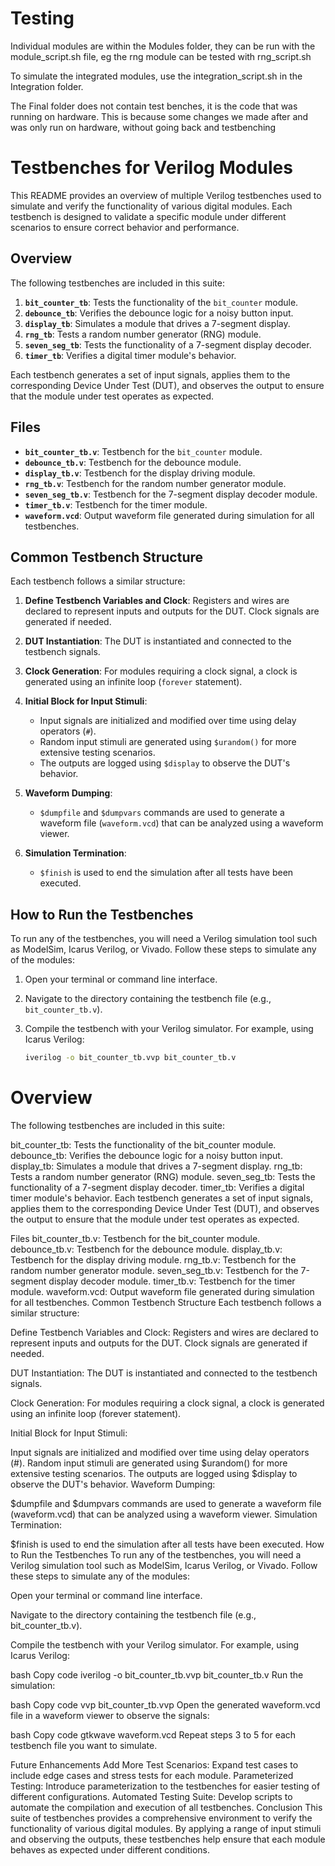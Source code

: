 # Testing

Individual modules are within the Modules folder, they can be run with the module_script.sh file, eg the rng module can be tested with rng_script.sh

To simulate the integrated modules, use the integration_script.sh in the Integration folder.

The Final folder does not contain test benches, it is the code that was running on hardware. This is because some changes we made after and was only run on hardware, without going back and testbenching

# Testbenches for Verilog Modules

This README provides an overview of multiple Verilog testbenches used to simulate and verify the functionality of various digital modules. Each testbench is designed to validate a specific module under different scenarios to ensure correct behavior and performance.

## Overview

The following testbenches are included in this suite:

1. **`bit_counter_tb`**: Tests the functionality of the `bit_counter` module.
2. **`debounce_tb`**: Verifies the debounce logic for a noisy button input.
3. **`display_tb`**: Simulates a module that drives a 7-segment display.
4. **`rng_tb`**: Tests a random number generator (RNG) module.
5. **`seven_seg_tb`**: Tests the functionality of a 7-segment display decoder.
6. **`timer_tb`**: Verifies a digital timer module's behavior.

Each testbench generates a set of input signals, applies them to the corresponding Device Under Test (DUT), and observes the output to ensure that the module under test operates as expected.

## Files

- **`bit_counter_tb.v`**: Testbench for the `bit_counter` module.
- **`debounce_tb.v`**: Testbench for the debounce module.
- **`display_tb.v`**: Testbench for the display driving module.
- **`rng_tb.v`**: Testbench for the random number generator module.
- **`seven_seg_tb.v`**: Testbench for the 7-segment display decoder module.
- **`timer_tb.v`**: Testbench for the timer module.
- **`waveform.vcd`**: Output waveform file generated during simulation for all testbenches.

## Common Testbench Structure

Each testbench follows a similar structure:

1. **Define Testbench Variables and Clock**: Registers and wires are declared to represent inputs and outputs for the DUT. Clock signals are generated if needed.

2. **DUT Instantiation**: The DUT is instantiated and connected to the testbench signals.

3. **Clock Generation**: For modules requiring a clock signal, a clock is generated using an infinite loop (`forever` statement).

4. **Initial Block for Input Stimuli**:
   - Input signals are initialized and modified over time using delay operators (`#`).
   - Random input stimuli are generated using `$urandom()` for more extensive testing scenarios.
   - The outputs are logged using `$display` to observe the DUT's behavior.

5. **Waveform Dumping**:
   - `$dumpfile` and `$dumpvars` commands are used to generate a waveform file (`waveform.vcd`) that can be analyzed using a waveform viewer.

6. **Simulation Termination**:
   - `$finish` is used to end the simulation after all tests have been executed.

## How to Run the Testbenches

To run any of the testbenches, you will need a Verilog simulation tool such as ModelSim, Icarus Verilog, or Vivado. Follow these steps to simulate any of the modules:

1. Open your terminal or command line interface.
2. Navigate to the directory containing the testbench file (e.g., `bit_counter_tb.v`).
3. Compile the testbench with your Verilog simulator. For example, using Icarus Verilog:

   ```bash
   iverilog -o bit_counter_tb.vvp bit_counter_tb.v


# Overview
The following testbenches are included in this suite:

bit_counter_tb: Tests the functionality of the bit_counter module.
debounce_tb: Verifies the debounce logic for a noisy button input.
display_tb: Simulates a module that drives a 7-segment display.
rng_tb: Tests a random number generator (RNG) module.
seven_seg_tb: Tests the functionality of a 7-segment display decoder.
timer_tb: Verifies a digital timer module's behavior.
Each testbench generates a set of input signals, applies them to the corresponding Device Under Test (DUT), and observes the output to ensure that the module under test operates as expected.

Files
bit_counter_tb.v: Testbench for the bit_counter module.
debounce_tb.v: Testbench for the debounce module.
display_tb.v: Testbench for the display driving module.
rng_tb.v: Testbench for the random number generator module.
seven_seg_tb.v: Testbench for the 7-segment display decoder module.
timer_tb.v: Testbench for the timer module.
waveform.vcd: Output waveform file generated during simulation for all testbenches.
Common Testbench Structure
Each testbench follows a similar structure:

Define Testbench Variables and Clock: Registers and wires are declared to represent inputs and outputs for the DUT. Clock signals are generated if needed.

DUT Instantiation: The DUT is instantiated and connected to the testbench signals.

Clock Generation: For modules requiring a clock signal, a clock is generated using an infinite loop (forever statement).

Initial Block for Input Stimuli:

Input signals are initialized and modified over time using delay operators (#).
Random input stimuli are generated using $urandom() for more extensive testing scenarios.
The outputs are logged using $display to observe the DUT's behavior.
Waveform Dumping:

$dumpfile and $dumpvars commands are used to generate a waveform file (waveform.vcd) that can be analyzed using a waveform viewer.
Simulation Termination:

$finish is used to end the simulation after all tests have been executed.
How to Run the Testbenches
To run any of the testbenches, you will need a Verilog simulation tool such as ModelSim, Icarus Verilog, or Vivado. Follow these steps to simulate any of the modules:

Open your terminal or command line interface.

Navigate to the directory containing the testbench file (e.g., bit_counter_tb.v).

Compile the testbench with your Verilog simulator. For example, using Icarus Verilog:

bash
Copy code
iverilog -o bit_counter_tb.vvp bit_counter_tb.v
Run the simulation:

bash
Copy code
vvp bit_counter_tb.vvp
Open the generated waveform.vcd file in a waveform viewer to observe the signals:

bash
Copy code
gtkwave waveform.vcd
Repeat steps 3 to 5 for each testbench file you want to simulate.

Future Enhancements
Add More Test Scenarios: Expand test cases to include edge cases and stress tests for each module.
Parameterized Testing: Introduce parameterization to the testbenches for easier testing of different configurations.
Automated Testing Suite: Develop scripts to automate the compilation and execution of all testbenches.
Conclusion
This suite of testbenches provides a comprehensive environment to verify the functionality of various digital modules. By applying a range of input stimuli and observing the outputs, these testbenches help ensure that each module behaves as expected under different conditions.
